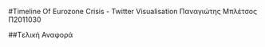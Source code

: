 #Timeline Of Eurozone Crisis - Twitter Visualisation
Παναγιώτης Μπλέτσος
Π2011030

##Tελική Αναφορά

